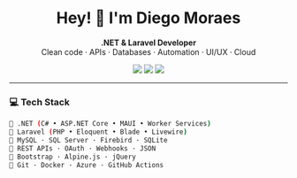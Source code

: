 <h1 align="center">Hey! 👋 I'm Diego Moraes</h1>

<p align="center">
  <b>.NET & Laravel Developer</b><br/>
  Clean code · APIs · Databases · Automation · UI/UX · Cloud
</p>

<p align="center">
  <a href="https://github.com/DiegoMoraes-Coding"><img src="https://img.shields.io/github/followers/DiegoMoraes?label=Follow&style=social"></a>
  <a href="https://www.linkedin.com/in/diego-moraes-46998a1b7?utm_source=share&utm_campaign=share_via&utm_content=profile&utm_medium=ios_app/"><img src="https://img.shields.io/badge/LinkedIn-blue?logo=linkedin&logoColor=white"></a>
  <a href="mailto:diegopsn42@gmail.com"><img src="https://img.shields.io/badge/Email-DarkRed?logo=gmail&logoColor=white"></a>
</p>

---

### 💻 Tech Stack

```bash
🔹 .NET (C# • ASP.NET Core • MAUI • Worker Services)
🔹 Laravel (PHP • Eloquent • Blade • Livewire)
🔹 MySQL · SQL Server · Firebird · SQLite
🔹 REST APIs · OAuth · Webhooks · JSON
🔹 Bootstrap · Alpine.js · jQuery
🔹 Git · Docker · Azure · GitHub Actions